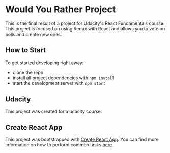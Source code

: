 # Would You Rather Project

This is the final result of a project for Udacity's React Fundamentals course. This project is focused on using Redux with React and allows you to vote on polls and create new ones.

## How to Start

To get started developing right away:

* clone the repo
* install all project dependencies with `npm install`
* start the development server with `npm start`

## Udacity

This project was created for a udacity course.

## Create React App

This project was bootstrapped with [Create React App](https://github.com/facebookincubator/create-react-app). You can find more information on how to perform common tasks [here](https://github.com/facebookincubator/create-react-app/blob/master/packages/react-scripts/template/README.md).
